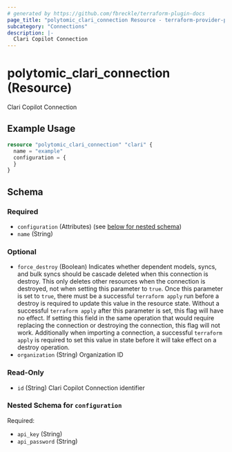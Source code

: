 ```yaml
---
# generated by https://github.com/fbreckle/terraform-plugin-docs
page_title: "polytomic_clari_connection Resource - terraform-provider-polytomic"
subcategory: "Connections"
description: |-
  Clari Copilot Connection
---
```


# polytomic_clari_connection (Resource)

Clari Copilot Connection

## Example Usage

```terraform
resource "polytomic_clari_connection" "clari" {
  name = "example"
  configuration = {
  }
}
```

<!-- schema generated by tfplugindocs -->
## Schema

### Required

- `configuration` (Attributes) (see [below for nested schema](#nestedatt--configuration))
- `name` (String)

### Optional

- `force_destroy` (Boolean) Indicates whether dependent models, syncs, and bulk syncs should be cascade deleted when this connection is destroy. This only deletes other resources when the connection is destroyed, not when setting this parameter to `true`. Once this parameter is set to `true`, there must be a successful `terraform apply` run before a destroy is required to update this value in the resource state. Without a successful `terraform apply` after this parameter is set, this flag will have no effect. If setting this field in the same operation that would require replacing the connection or destroying the connection, this flag will not work. Additionally when importing a connection, a successful `terraform apply` is required to set this value in state before it will take effect on a destroy operation.
- `organization` (String) Organization ID

### Read-Only

- `id` (String) Clari Copilot Connection identifier

<a id="nestedatt--configuration"></a>
### Nested Schema for `configuration`

Required:

- `api_key` (String)
- `api_password` (String)


